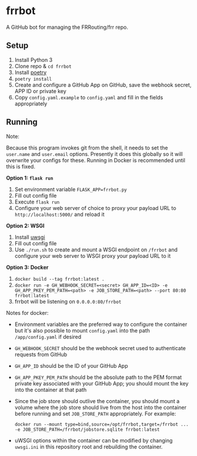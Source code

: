frrbot
======

A GitHub bot for managing the FRRouting/frr repo.

Setup
-----
1. Install Python 3
2. Clone repo & `cd frrbot`
3. Install [poetry](https://python-poetry.org/docs/#osx-linux-bashonwindows-install-instructions)
4. `poetry install`
5. Create and configure a GitHub App on GitHub, save the webhook secret, APP ID
   or private key
6. Copy `config.yaml.example` to `config.yaml` and fill in the fields appropriately

Running
-------

Note:

Because this program invokes git from the shell, it needs to set the
`user.name` and `user.email` options. Presently it does this globally so it
will overwrite your configs for these. Running in Docker is recommended until
this is fixed.

**Option 1: `flask run`**

1. Set environment variable `FLASK_APP=frrbot.py`
2. Fill out config file
3. Execute `flask run`
4. Configure your web server of choice to proxy your payload URL to
   `http://localhost:5000/` and reload it

**Option 2: WSGI**

1. Install [uwsgi](https://uwsgi-docs.readthedocs.io/en/latest/)
2. Fill out config file
3. Use `./run.sh` to create and mount a WSGI endpoint on `/frrbot` and
   configure your web server to WSGI proxy your payload URL to it

**Option 3: Docker**

1. `docker build --tag frrbot:latest .`
2. `docker run -e GH_WEBHOOK_SECRET=<secret> GH_APP_ID=<ID> -e GH_APP_PKEY_PEM_PATH=<path> -e JOB_STORE_PATH=<path> --port 80:80 frrbot:latest`
3. frrbot will be listening on `0.0.0.0:80/frrbot`


Notes for docker:

* Environment variables are the preferred way to configure the container but
  it's also possible to mount `config.yaml` into the path `/app/config.yaml` if
  desired
* `GH_WEBHOOK_SECRET` should be the webhook secret used to authenticate requests from GitHub
* `GH_APP_ID` should be the ID of your GitHub App
* `GH_APP_PKEY_PEM_PATH` should be the absolute path to the PEM format private
  key associated with your GitHub App; you should mount the key into the
  container at that path
* Since the job store should outlive the container, you should mount a volume
  where the job store should live from the host into the container before
  running and set `JOB_STORE_PATH` appropriately. For example:

  ```docker run --mount type=bind,source=/opt/frrbot,target=/frrbot ... -e JOB_STORE_PATH=/frrbot/jobstore.sqlite frrbot:latest```

* uWSGI options within the container can be modified by changing `uwsgi.ini` in
  this repository root and rebuilding the container.
